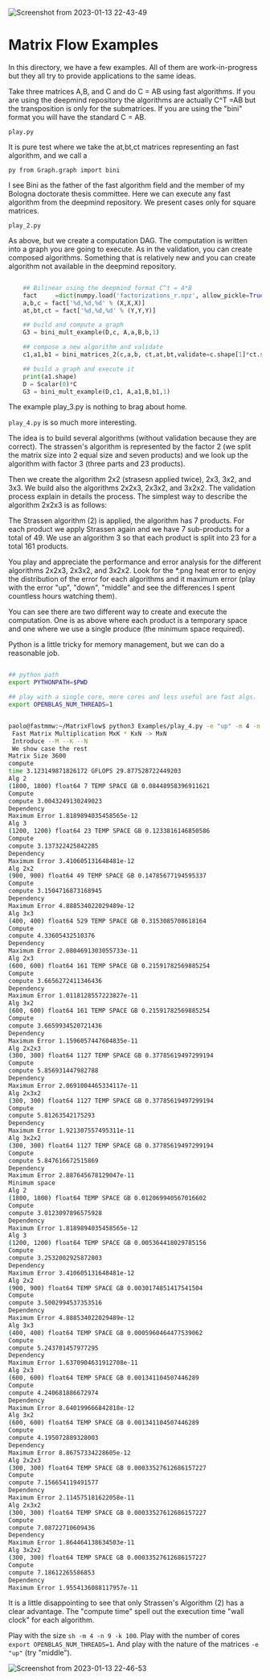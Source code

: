 ![Screenshot from 2023-01-13 22-43-49](https://user-images.githubusercontent.com/15663156/212459821-7e0d1894-cff5-42e2-8296-d62f9fd65ac2.png)

# Matrix Flow Examples

In this directory, we have a few examples. All of them are
work-in-progress but they all try to provide applications to the same
ideas.

Take three matrices A,B, and C and do C = AB using fast
algorithms. If you are using the deepmind repository the algorithms
are actually C^T =AB but the transposition is only for the
submatrices. If you are using the "bini" format you will have the
standard C = AB.

```play.py```

It is pure test where we take the at,bt,ct matrices representing an
fast algorithm, and we call a

```py from Graph.graph import bini```

I see Bini as the father of the fast algorithm field and the member of
my Bologna doctorate thesis committee. Here we can execute any fast
algorithm from the deepmind repository. We present cases only for
square matrices.

```play_2.py```

As above, but we create a computation DAG. The computation is written
into a graph you are going to execute. As in the validation, you can
create composed algorithms. Something that is relatively new and you
can create algorithm not available in the deepmind repository.

```py

    ## Bilinear using the deepmind format C^t = A*B
    fact     =dict(numpy.load('factorizations_r.npz', allow_pickle=True))
    a,b,c = fact['%d,%d,%d' % (X,X,X)]
    at,bt,ct = fact['%d,%d,%d' % (Y,Y,Y)]

    ## build and compute a graph
    G3 = bini_mult_example(D,c, A,a,B,b,1)

    ## compose a new algorithm and validate 
    c1,a1,b1 = bini_matrices_2(c,a,b, ct,at,bt,validate=c.shape[1]*ct.shape[1]<150)

    ## build a graph and execute it
    print(a1.shape)
    D = Scalar(0)*C
    G3 = bini_mult_example(D,c1, A,a1,B,b1,1)

```

The example play_3.py is nothing to brag about home.


```play_4.py``` is so much more interesting.

The idea is to build several algorithms (without validation because
they are correct). The strassen's algorithm is represented by the
factor 2 (we split the matrix size into 2 equal size and seven
products) and we look up the algorithm with factor 3 (three parts and
23 products).

Then we create the algorithm 2x2 (strasesn applied twice), 2x3, 3x2,
and 3x3. We build also the algorithms 2x2x3, 2x3x2, and 3x2x2. The
validation process explain in details the process. The simplest way to
describe the algorithm 2x2x3 is as follows:

The Strassen algorithm (2) is applied, the algorithm has 7
products. For each product we apply Strassen again and we have 7
sub-products for a total of 49. We use an algorithm 3 so that each
product is split into 23 for a total 161 products.

You play and appreciate the performance and error analysis for the
different algorithms 2x2x3, 2x3x2, and 3x2x2. Look for the *.png heat
error to enjoy the distribution of the error for each algorithms and
it maximum error (play with the error "up", "down", "middle" and see
the differences I spent countless hours watching them).

You can see there are two different way to create and execute the
computation. One is as above where each product is a temporary space
and one where we use a single produce (the minimum space required).


Python is a little tricky for memory management, but we can do a
reasonable job. 

```sh

## python path
export PYTHONPATH=$PWD

## play with a single core, more cores and less useful are fast algs.
export OPENBLAS_NUM_THREADS=1


paolo@fastmmw:~/MatrixFlow$ python3 Examples/play_4.py -e "up" -m 4 -n 9  -k 100 -v "t" 
 Fast Matrix Multiplication MxK * KxN -> MxN 
 Introduce --M --K --N
 We show case the rest
Matrix Size 3600
compute
time 3.123149871826172 GFLOPS 29.877528722449203
Alg 2
(1800, 1800) float64 7 TEMP SPACE GB 0.08448958396911621
Compute
compute 3.0043249130249023
Dependency
Maximum Error 1.8189894035458565e-12
Alg 3
(1200, 1200) float64 23 TEMP SPACE GB 0.1233816146850586
Compute
compute 3.137322425842285
Dependency
Maximum Error 3.410605131648481e-12
Alg 2x2
(900, 900) float64 49 TEMP SPACE GB 0.14785677194595337
Compute
compute 3.1504716873168945
Dependency
Maximum Error 4.888534022029489e-12
Alg 3x3
(400, 400) float64 529 TEMP SPACE GB 0.3153085708618164
Compute
compute 4.33605432510376
Dependency
Maximum Error 2.0804691303055733e-11
Alg 2x3
(600, 600) float64 161 TEMP SPACE GB 0.21591782569885254
Compute
compute 3.6656272411346436
Dependency
Maximum Error 1.0118128557223827e-11
Alg 3x2
(600, 600) float64 161 TEMP SPACE GB 0.21591782569885254
Compute
compute 3.6659934520721436
Dependency
Maximum Error 1.1596057447604835e-11
Alg 2x2x3
(300, 300) float64 1127 TEMP SPACE GB 0.37785619497299194
Compute
compute 5.856931447982788
Dependency
Maximum Error 2.0691004465334117e-11
Alg 2x3x2
(300, 300) float64 1127 TEMP SPACE GB 0.37785619497299194
Compute
compute 5.81263542175293
Dependency
Maximum Error 1.921307557495311e-11
Alg 3x2x2
(300, 300) float64 1127 TEMP SPACE GB 0.37785619497299194
Compute
compute 5.847616672515869
Dependency
Maximum Error 2.887645678129047e-11
Minimum space
Alg 2
(1800, 1800) float64 TEMP SPACE GB 0.012069940567016602
Compute
compute 3.0123097896575928
Dependency
Maximum Error 1.8189894035458565e-12
Alg 3
(1200, 1200) float64 TEMP SPACE GB 0.005364418029785156
Compute
compute 3.2532002925872803
Dependency
Maximum Error 3.410605131648481e-12
Alg 2x2
(900, 900) float64 TEMP SPACE GB 0.0030174851417541504
Compute
compute 3.5002994537353516
Dependency
Maximum Error 4.888534022029489e-12
Alg 3x3
(400, 400) float64 TEMP SPACE GB 0.0005960464477539062
Compute
compute 5.243701457977295
Dependency
Maximum Error 1.6370904631912708e-11
Alg 2x3
(600, 600) float64 TEMP SPACE GB 0.001341104507446289
Compute
compute 4.240681886672974
Dependency
Maximum Error 8.640199666842818e-12
Alg 3x2
(600, 600) float64 TEMP SPACE GB 0.001341104507446289
Compute
compute 4.195072889328003
Dependency
Maximum Error 8.86757334228605e-12
Alg 2x2x3
(300, 300) float64 TEMP SPACE GB 0.00033527612686157227
Compute
compute 7.156654119491577
Dependency
Maximum Error 2.114575181622058e-11
Alg 2x3x2
(300, 300) float64 TEMP SPACE GB 0.00033527612686157227
Compute
compute 7.08722710609436
Dependency
Maximum Error 1.864464138634503e-11
Alg 3x2x2
(300, 300) float64 TEMP SPACE GB 0.00033527612686157227
Compute
compute 7.18612265586853
Dependency
Maximum Error 1.9554136088117957e-11
```

It is a little disappointing to see that only Strassen's Algorithm (2)
has a clear advantage. The "compute time" spell out the execution time
"wall clock" for each algorithm.

Play with the size ```sh -m 4 -n 9 -k 100```. Play with the number of
cores ```export OPENBLAS_NUM_THREADS=1```. And play with the nature of
the matrices ```-e "up"``` (try "middle").

![Screenshot from 2023-01-13 22-46-53](https://user-images.githubusercontent.com/15663156/212459823-dea87b3c-1689-4d92-b897-4e46e922dc4f.png)